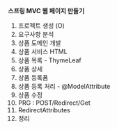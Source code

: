 **스프링 MVC 웹 페이지 만들기**
1. 프로젝트 생성 (O)
2. 요구사항 분석
3. 상품 도메인 개발
4. 상품 서비스 HTML
5. 상품 목록 - ThymeLeaf
6. 상품 상세
7. 상품 등록폼
8. 상품 등록 처리 - @ModelAttribute
9. 상품 수정
10. PRG : POST/Redirect/Get
11. RedirectAttributes
12. 정리
